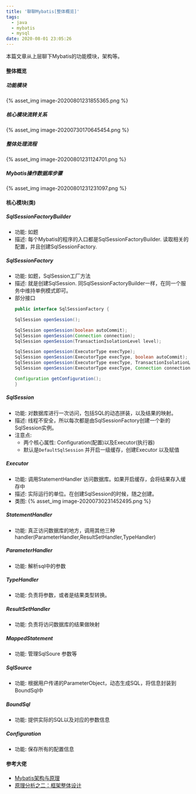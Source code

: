 ```yaml
---
title: '聊聊Mybatis[整体概览]'
tags:
  - java
  - mybatis
  - mysql
date: 2020-08-01 23:05:26
---
```



本篇文章从上层聊下Mybatis的功能模块，架构等。

<!-- more -->

#### 整体概览

#####  功能模块
<!-- ![image-20200801231855365](Mybatis-1/image-20200801231855365.png) -->
{% asset_img image-20200801231855365.png %}

##### 核心模块流转关系
{% asset_img image-20200730170645454.png %}

<!-- ![本地图片](Mybatis-1/image-20200730170645454.png) -->

##### 整体处理流程
<!-- ![本地图片](Mybatis-1/image-20200801231124701.png) -->
{% asset_img image-20200801231124701.png %}

##### Mybatis操作数据库步骤

<!-- ![本地图片](Mybatis-1/image-20200801231231097.png) -->

{% asset_img image-20200801231231097.png %}

#### 核心模块(类)
##### SqlSessionFactoryBuilder
* 功能: 如题
* 描述: 每个Mybatis的程序的入口都是SqlSessionFactoryBuilder. 读取相关的配置，并且创建SqlSessionFactory.

##### SqlSessionFactory
* 功能: 如题，SqlSession工厂方法
* 描述:  就是创建SqlSession. 同SqlSessionFactoryBuilder一样，在同一个服务中维持单例模式即可。
* 部分接口
	```java
	public interface SqlSessionFactory {

  SqlSession openSession();

  SqlSession openSession(boolean autoCommit);
  SqlSession openSession(Connection connection);
  SqlSession openSession(TransactionIsolationLevel level);

  SqlSession openSession(ExecutorType execType);
  SqlSession openSession(ExecutorType execType, boolean autoCommit);
  SqlSession openSession(ExecutorType execType, TransactionIsolationLevel level);
  SqlSession openSession(ExecutorType execType, Connection connection);

  Configuration getConfiguration();
	}
	```
	
##### SqlSession
* 功能: 对数据库进行一次访问，包括SQL的动态拼装，以及结果的映射。
* 描述: 线程不安全，所以每次都是由SqlSessionFactory创建一个新的SqlSession实例。
* 注意点:
	* 两个核心属性: Configuration(配置)以及Executor(执行器)
	* 默认是`DefaultSqlSession` 并开启一级缓存，创建Executor 以及赋值

##### Executor
* 功能: 调用StatementHandler 访问数据库。如果开启缓存，会将结果存入缓存中
* 描述: 实际运行的单位。在创建SqlSession的时候，随之创建。
* 类图:
	<!-- ![image-20200730231452495](Mybatis-1/image-20200730231452495.png)	 -->
	{% asset_img image-20200730231452495.png %}

##### StatementHandler
* 功能: 真正访问数据库的地方，调用其他三种handler(ParameterHandler,ResultSetHandler,TypeHandler)

##### ParameterHandler
* 功能: 解析sql中的参数

##### TypeHandler
* 功能: 负责将参数，或者是结果类型转换。

##### ResultSetHandler
* 功能: 负责将访问数据库的结果做映射

##### MappedStatement
* 功能: 管理SqlSoure 参数等

##### SqlSource
* 功能: 根据用户传递的ParameterObject，动态生成SQL，将信息封装到BoundSql中

##### BoundSql
* 功能: 提供实际的SQL以及对应的参数信息

##### Configuration
* 功能: 保存所有的配置信息

#### 参考大佬
- [Mybatis架构与原理](https://www.jianshu.com/p/15781ec742f2c)
- [原理分析之二：框架整体设计](https://www.iteye.com/blog/chenjc-it-1460990)